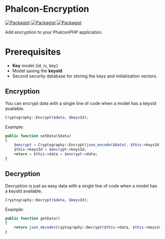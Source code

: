 # Phalcon-Encryption
[![Packagist](https://img.shields.io/badge/license-MIT-00aaff.svg?style=flat-square)](https://github.com/jeroenboumans/Phalcon-Encryption/blob/master/LICENSE) [![Packagist](https://img.shields.io/github/stars/jeroenboumans/Phalcon-Encryption.svg?style=flat-square)](https://github.com/jeroenboumans/Phalcon-Encryption/stargazers) [![Packagist](https://img.shields.io/github/issues/jeroenboumans/Phalcon-Encryption.svg?style=flat-square)](https://github.com/jeroenboumans/Phalcon-Encryption/issues)

Add encryption to your PhalconPHP application.

# Prerequisites
- **Key** model {id, iv, key}
- Model saving the **keysId**
- Second security database for storing the keys and initialization vectors.

## Encryption
You can encrypt data with a single line of code when a model has a keysId available.
```php
Cryptography::Encrypt($data, $keysId);
```

Example:
```php
public function setData($data)
{
    $encrypt = Cryptography::Encrypt(json_encode($data), $this->keysId);
    $this->keysId = $encrypt->keysId;
    return = $this->data = $encrypt->data;
}
```

## Decryption
Decryption is just as easy data with a single line of code when a model has a keysId available.
```php
Cryptography::Decrypt($data, $keysId);
```

Example:
```php
public function getData()
{
    return json_decode(Cryptography::Decrypt($this->data, $this->keysId));
}
```
